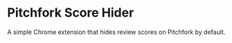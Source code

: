 # Pitchfork Score Hider

A simple Chrome extension that hides review scores on Pitchfork by default.

